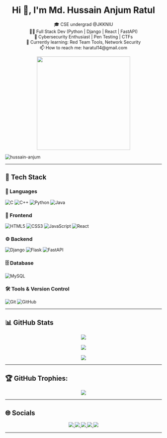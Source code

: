 <h1 align="center">Hi 👋, I'm Md. Hussain Anjum Ratul</h1>

<p align="center">
🎓 CSE undergrad @JKKNIU </br>
🧑‍💻 Full Stack Dev (Python | Django | React | FastAPI)</br>
🔐 Cybersecurity Enthusiast | Pen Testing | CTFs</br>
🌱 Currently learning: Red Team Tools, Network Security</br>
📫 How to reach me: haratul14@gmail.com
</p>

<p align="center">
  <img src="https://user-images.githubusercontent.com/74038190/212748842-9fcbad5b-6173-4175-8a61-521f3dbb7514.gif" width="300"/>
</p>

<p align="left"> <img src="https://komarev.com/ghpvc/?username=hussain-anjum&label=Profile%20views&color=0e75b6&style=flat" alt="hussain-anjum" /> </p>

---

## 💼 Tech Stack

<p align="center">

### 🚀 Languages  
![C](https://img.shields.io/badge/C-00599C?style=for-the-badge&logo=c&logoColor=white)
![C++](https://img.shields.io/badge/C++-00599C?style=for-the-badge&logo=c%2B%2B&logoColor=white)
![Python](https://img.shields.io/badge/Python-3776AB?style=for-the-badge&logo=python&logoColor=white)
![Java](https://img.shields.io/badge/Java-ED8B00?style=for-the-badge&logo=java&logoColor=white)

### 🎨 Frontend  
![HTML5](https://img.shields.io/badge/HTML5-E34F26?style=for-the-badge&logo=html5&logoColor=white)
![CSS3](https://img.shields.io/badge/CSS3-1572B6?style=for-the-badge&logo=css3&logoColor=white)
![JavaScript](https://img.shields.io/badge/JavaScript-F7DF1E?style=for-the-badge&logo=javascript&logoColor=black)
![React](https://img.shields.io/badge/React-20232A?style=for-the-badge&logo=react&logoColor=61DAFB)

### ⚙️ Backend  
![Django](https://img.shields.io/badge/Django-092E20?style=for-the-badge&logo=django&logoColor=white)
![Flask](https://img.shields.io/badge/Flask-black?style=for-the-badge&logo=flask)
![FastAPI](https://img.shields.io/badge/FastAPI-005571?style=for-the-badge&logo=fastapi)

### 🗄️ Database  
![MySQL](https://img.shields.io/badge/MySQL-005C84?style=for-the-badge&logo=mysql&logoColor=white)

### 🛠️ Tools & Version Control  
![Git](https://img.shields.io/badge/Git-F05032?style=for-the-badge&logo=git&logoColor=white)
![GitHub](https://img.shields.io/badge/GitHub-181717?style=for-the-badge&logo=github&logoColor=white)

</p>

---

## 📊 GitHub Stats

<p align="center">
  <img src="https://github-readme-stats.vercel.app/api?username=hussain-anjum&show_icons=true&theme=one_dark_pro" /> <br><br>
  <img src="https://github-readme-streak-stats.herokuapp.com/?user=hussain-anjum&theme=one_dark_pro" /> <br><br>
  <img src="https://github-readme-stats.vercel.app/api/top-langs/?username=hussain-anjum&layout=compact&theme=one_dark_pro" />
</p>

---

## 🏆 GitHub Trophies:
<p align="center">
  <img src="https://github-profile-trophy.vercel.app/?username=hussain-anjum&theme=radical&no-frame=true&no-bg=false&margin-w=4"/>
</p>

---

## 🌐 Socials

<p align="center">
  <a href="https://www.linkedin.com/in/hussain-anjum02/">
    <img src="https://img.shields.io/badge/LinkedIn-0077B5?style=for-the-badge&logo=linkedin&logoColor=white" />
  </a>
  <a href="https://www.facebook.com/hussain.anjum.02/">
    <img src="https://img.shields.io/badge/Facebook-%231877F2.svg?style=for-the-badge&logo=facebook&logoColor=white" />
  </a>
  <a href="https://x.com/hussain_anjum02">
    <img src="https://img.shields.io/badge/X-white?style=for-the-badge&logo=x&logoColor=000000" />
  </a>
  <a href="https://www.instagram.com/hussain_anjum02/">
    <img src="https://img.shields.io/badge/Instagram-E4405F?style=for-the-badge&logo=instagram&logoColor=white" />
  </a>
  <a href="https://discord.com/users/hussain_anjum">
    <img src="https://img.shields.io/badge/Discord-5865F2?style=for-the-badge&logo=discord&logoColor=white" />
  </a>
</p>

---
